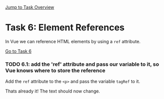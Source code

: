 [Jump to Task Overview](../../../../README.md)

# Task 6: Element References

In Vue we can reference HTML elements by using a `ref` attribute.

[Go to Task 6](Task6.vue)

### TODO 6.1: add the 'ref' attribute and pass our variable to it, so Vue knows where to store the reference
Add the `ref` attribute to the `<p>` and pass the variable `tagRef` to it.

Thats already it! The text should now change.